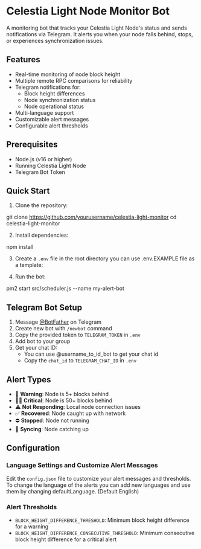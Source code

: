# Celestia Light Node Monitor Bot

A monitoring bot that tracks your Celestia Light Node's status and sends notifications via Telegram. It alerts you when your node falls behind, stops, or experiences synchronization issues.

## Features

- Real-time monitoring of node block height
- Multiple remote RPC comparisons for reliability
- Telegram notifications for:
  - Block height differences
  - Node synchronization status
  - Node operational status
- Multi-language support
- Customizable alert messages
- Configurable alert thresholds

## Prerequisites

- Node.js (v16 or higher)
- Running Celestia Light Node
- Telegram Bot Token

## Quick Start

1. Clone the repository:

git clone https://github.com/yourusername/celestia-light-monitor
cd celestia-light-monitor

2. Install dependencies:

npm install

3. Create a `.env` file in the root directory you can use .env.EXAMPLE file as a template:

4. Run the bot:

pm2 start src/scheduler.js --name my-alert-bot


## Telegram Bot Setup

1. Message [@BotFather](https://t.me/BotFather) on Telegram
2. Create new bot with `/newbot` command
3. Copy the provided token to `TELEGRAM_TOKEN` in `.env`
4. Add bot to your group
5. Get your chat ID:
   - You can use @username_to_id_bot to get your chat id
   - Copy the `chat_id` to `TELEGRAM_CHAT_ID` in `.env`

## Alert Types
- 🔴 **Warning**: Node is 5+ blocks behind
- 🔴🔴 **Critical**: Node is 50+ blocks behind
- ⚠️ **Not Responding**: Local node connection issues
- ✅ **Recovered**: Node caught up with network
- ⛔️ **Stopped**: Node not running
- 🔄 **Syncing**: Node catching up

## Configuration


### Language Settings and Customize Alert Messages

Edit the `config.json` file to customize your alert messages and thresholds. To change the language of the alerts you can add new languages and use them by changing defaultLanguage. (Default English)


### Alert Thresholds

- `BLOCK_HEIGHT_DIFFERENCE_THRESHOLD`: Minimum block height difference for a warning
- `BLOCK_HEIGHT_DIFFERENCE_CONSECUTIVE_THRESHOLD`: Minimum consecutive block height difference for a critical alert


